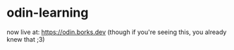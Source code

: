 # odin-learning

now live at: https://odin.borks.dev (though if you're seeing this, you already knew that ;3)